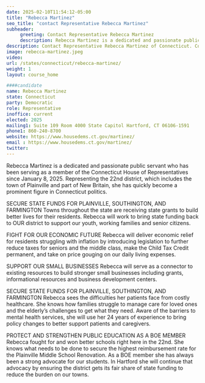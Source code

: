 ```yaml
---
date: 2025-02-10T11:54:12-05:00
title: "Rebecca Martinez"
seo_title: "contact Representative Rebecca Martinez"
subheader:
     greeting: Contact Representative Rebecca Martinez
     description: Rebecca Martinez is a dedicated and passionate public servant who has been serving as a member of the Connecticut House of Representatives since January 8, 2025. Representing the 22nd district, which includes the town of Plainville and part of New Britain, she has quickly become a prominent figure in Connecticut politics.
description: Contact Representative Rebecca Martinez of Connecticut. Contact information for Rebecca Martinez includes email address, phone number, and mailing address.
image: rebecca-martinez.jpeg
video:
url: /states/connecticut/rebecca-martinez/
weight: 1
layout: course_home

####candidate
name: Rebecca Martinez
state: Connecticut
party: Democratic
role: Representative
inoffice: current
elected: 2025
mailing1: Suite 109 Room 4000 State Capitol Hartford, CT 06106-1591
phone1: 860-240-8700
website: https://www.housedems.ct.gov/martinez/
email : https://www.housedems.ct.gov/martinez/
twitter: 
---
```

Rebecca Martinez is a dedicated and passionate public servant who has been serving as a member of the Connecticut House of Representatives since January 8, 2025. Representing the 22nd district, which includes the town of Plainville and part of New Britain, she has quickly become a prominent figure in Connecticut politics.

SECURE STATE FUNDS FOR PLAINVILLE, SOUTHINGTON, AND FARMINGTON
Towns throughout the state are receiving state grants to build better lives for their residents. Rebecca will work to bring state funding back to OUR district to support our youth, working families and senior citizens.

FIGHT FOR OUR ECONOMIC FUTURE
Rebecca will deliver economic relief for residents struggling with inflation by introducing legislation to further reduce taxes for seniors and the middle class, make the Child Tax Credit permanent, and take on price gouging on our daily living expenses.

SUPPORT OUR SMALL BUSINESSES
Rebecca will serve as a connector to existing resources to build stronger small businesses including grants, informational resources and business development centers.

SECURE STATE FUNDS FOR PLAINVILLE, SOUTHINGTON, AND FARMINGTON
Rebecca sees the difficulties her patients face from costly healthcare. She knows how families struggle to manage care for loved ones and the elderly’s challenges to get what they need. Aware of the barriers to mental health services, she will use her 24 years of experience to bring policy changes to better support patients and caregivers.

PROTECT AND STRENGTHEN PUBLIC EDUCATION AS A BOE MEMBER
Rebecca fought for and won better schools right here in the 22nd. She knows what needs to be done to secure the highest reimbursement rate for the Plainville Middle School Renovation. As a BOE member she has always been a strong advocate for our students. In Hartford she will continue that advocacy by ensuring the district gets its fair share of state funding to reduce the burden on our towns.
